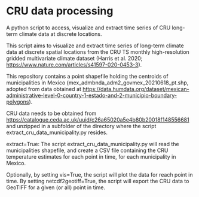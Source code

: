 # CRU data processing
A python script to access, visualize and extract time series of CRU long-term climate data at discrete locations.

This script aims to visualize and extract time series of long-term climate data at discrete spatial locations from the CRU TS monthly high-resolution gridded multivariate climate dataset (Harris et al. 2020; https://www.nature.com/articles/s41597-020-0453-3).

This repository contains a point shapefile holding the centroids of municipalities in Mexico (mex_admbnda_adm2_govmex_20210618_pt.shp, adopted from data obtained at https://data.humdata.org/dataset/mexican-administrative-level-0-country-1-estado-and-2-municipio-boundary-polygons).

CRU data needs to be obtained from https://catalogue.ceda.ac.uk/uuid/c26a65020a5e4b80b20018f148556681 and unzipped in a subfolder of the directory where the script extract_cru_data_municipality.py resides.

extract=True:
The script extract_cru_data_municipality.py will read the municipalities shapefile, and create a CSV file containing the CRU temperature estimates for each point in time, for each municipality in Mexico.

Optionally, by setting vis=True, the script will plot the data for reach point in time.
By setting netcdf2geotiff=True, the script will export the CRU data to GeoTIFF for a given (or all) point in time.
